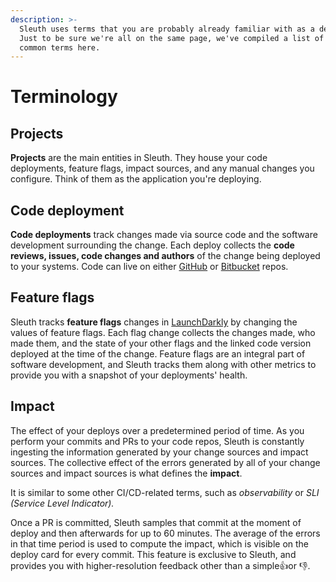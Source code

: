 ```yaml
---
description: >-
  Sleuth uses terms that you are probably already familiar with as a developer.
  Just to be sure we're all on the same page, we've compiled a list of some
  common terms here.
---
```


# Terminology

## Projects

**Projects** are the main entities in Sleuth. They house your code deployments, feature flags, impact sources, and any manual changes you configure. Think of them as the application you're deploying.  

## Code deployment

**Code deployments** track changes made via source code and the software development surrounding the change. Each deploy collects the **code reviews, issues, code changes and authors** of the change being deployed to your systems. Code can live on either [GitHub](integrations/github.md) or [Bitbucket](integrations/bitbucket.md) repos. 

## Feature flags

Sleuth tracks **feature flags** changes in [LaunchDarkly](integrations/launchdarkly.md) by changing the values of feature flags. Each flag change collects the changes made, who made them, and the state of your other flags and the linked code version deployed at the time of the change. Feature flags are an integral part of software development, and Sleuth tracks them along with other metrics to provide you with a snapshot of your deployments' health. 

## Impact

The effect of your deploys over a predetermined period of time. As you perform your commits and PRs to your code repos, Sleuth is constantly ingesting the information generated by your change sources and impact sources. The collective effect of the errors generated by all of your change sources and impact sources is what defines the **impact**. 

It is similar to some other CI/CD-related terms, such as _observability_ or _SLI \(Service Level Indicator\)._ 

Once a PR is committed, Sleuth samples that commit at the moment of deploy and then afterwards for up to 60 minutes. The average of the errors in that time period is used to compute the impact, which is visible on the deploy card for every commit. This feature is exclusive to Sleuth, and provides you with higher-resolution feedback other than a simple👍or 👎. 

